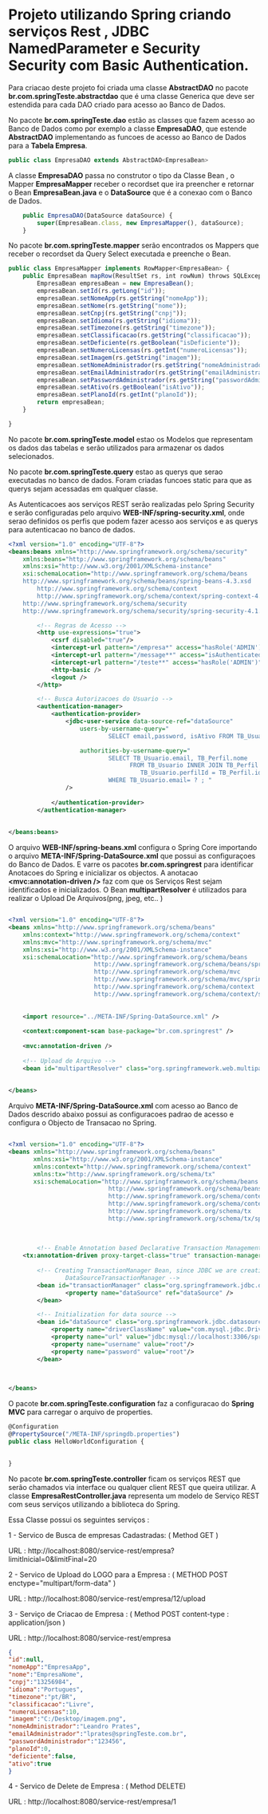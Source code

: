 # Projeto utilizando Spring criando serviços Rest , JDBC NamedParameter e  Security Security com Basic Authentication.


Para criacao deste projeto foi criada uma classe **AbstractDAO<T>** no pacote **br.com.springTeste.abstractdao** que é uma classe 
Generica que deve ser estendida para cada DAO criado para acesso ao Banco de Dados.

No pacote **br.com.springTeste.dao** estão as classes que fazem acesso ao Banco de Dados como por exemplo a classe **EmpresaDAO**,
que estende **AbstractDAO** implementando as funcoes de acesso ao Banco de Dados para a **Tabela Empresa**. 

```javascript
public class EmpresaDAO extends AbstractDAO<EmpresaBean>
```

A classe **EmpresaDAO** passa no construtor o tipo da Classe Bean , o Mapper **EmpresaMapper** receber o recordset que ira preencher e retornar o Bean **EmpresaBean.java** e o **DataSource** que é a conexao com o Banco de Dados.   

```javascript
	public EmpresaDAO(DataSource dataSource) {
		super(EmpresaBean.class, new EmpresaMapper(), dataSource);
	}
```

No pacote **br.com.springTeste.mapper** serão encontrados os Mappers que receber o recordset da Query Select executada e 
preenche o Bean. 

```javascript
public class EmpresaMapper implements RowMapper<EmpresaBean> {
    public EmpresaBean mapRow(ResultSet rs, int rowNum) throws SQLException {
        EmpresaBean empresaBean = new EmpresaBean();
        empresaBean.setId(rs.getLong("id"));
        empresaBean.setNomeApp(rs.getString("nomeApp"));
        empresaBean.setNome(rs.getString("nome"));
        empresaBean.setCnpj(rs.getString("cnpj"));
        empresaBean.setIdioma(rs.getString("idioma"));
        empresaBean.setTimezone(rs.getString("timezone"));
        empresaBean.setClassificacao(rs.getString("classificacao"));
        empresaBean.setDeficiente(rs.getBoolean("isDeficiente"));
        empresaBean.setNumeroLicensas(rs.getInt("numeroLicensas"));
        empresaBean.setImagem(rs.getString("imagem"));
        empresaBean.setNomeAdministrador(rs.getString("nomeAdministrador"));
        empresaBean.setEmailAdministrador(rs.getString("emailAdministrador"));
        empresaBean.setPasswordAdministrador(rs.getString("passwordAdministrador"));
        empresaBean.setAtivo(rs.getBoolean("isAtivo"));
        empresaBean.setPlanoId(rs.getInt("planoId"));
        return empresaBean;
    }

}

```


No pacote **br.com.springTeste.model** estao os Modelos que representam os dados das tabelas e serão utilizados para armazenar os dados selecionados. 



No pacote **br.com.springTeste.query** estao as querys que serao executadas no banco de dados. Foram criadas funcoes static para que as querys sejam acessadas em qualquer classe. 




As Autenticacoes aos serviços REST serão realizadas pelo Spring Security e serão configuradas pelo arquivo **WEB-INF/spring-security.xml**, 
onde serao definidos os perfis que podem fazer acesso aos serviços e as querys para autenticacao no banco de dados.


```xml
<?xml version="1.0" encoding="UTF-8"?>
<beans:beans xmlns="http://www.springframework.org/schema/security"
	xmlns:beans="http://www.springframework.org/schema/beans"
	xmlns:xsi="http://www.w3.org/2001/XMLSchema-instance"
	xsi:schemaLocation="http://www.springframework.org/schema/beans
	http://www.springframework.org/schema/beans/spring-beans-4.3.xsd
        http://www.springframework.org/schema/context 
        http://www.springframework.org/schema/context/spring-context-4.3.xsd        
	http://www.springframework.org/schema/security
	http://www.springframework.org/schema/security/spring-security-4.1.xsd">

        <!-- Regras de Acesso -->
        <http use-expressions="true">
            <csrf disabled="true"/>
            <intercept-url pattern="/empresa*" access="hasRole('ADMIN')" />
            <intercept-url pattern="/message**" access="isAuthenticated()" />
            <intercept-url pattern="/teste**" access="hasRole('ADMIN')" />
            <http-basic />
            <logout />
        </http>

        <!-- Busca Autorizacoes do Usuario -->
        <authentication-manager>
            <authentication-provider>
                <jdbc-user-service data-source-ref="dataSource"
                    users-by-username-query="
                            SELECT email,password, isAtivo FROM TB_Usuario WHERE email=? ; "

                    authorities-by-username-query="
                            SELECT TB_Usuario.email, TB_Perfil.nome  
                                  FROM TB_Usuario INNER JOIN TB_Perfil ON 
                                     TB_Usuario.perfilId = TB_Perfil.id 
                            WHERE TB_Usuario.email= ? ; "
                />
                
            </authentication-provider>
        </authentication-manager>
        
        
</beans:beans>

```



O arquivo **WEB-INF/spring-beans.xml** configura o Spring Core importando o arquivo **META-INF/Spring-DataSource.xml** 
que possui as configuraçoes do Banco de Dados. E varre os pacotes **br.com.springrest** para identificar Anotacoes
do Spring e inicializar os objectos. A anotacao **<mvc:annotation-driven />** faz com que os Serviços Rest sejam identificados 
e inicializados. 
O Bean **multipartResolver** é utilizados para realizar o Upload De Arquivos(png, jpeg, etc.. ) 


```xml

<?xml version="1.0" encoding="UTF-8"?>
<beans xmlns="http://www.springframework.org/schema/beans"
    xmlns:context="http://www.springframework.org/schema/context"
    xmlns:mvc="http://www.springframework.org/schema/mvc"
    xmlns:xsi="http://www.w3.org/2001/XMLSchema-instance"
    xsi:schemaLocation="http://www.springframework.org/schema/beans 
                        http://www.springframework.org/schema/beans/spring-beans-4.3.xsd
                        http://www.springframework.org/schema/mvc 
                        http://www.springframework.org/schema/mvc/spring-mvc-4.3.xsd
                        http://www.springframework.org/schema/context 
                        http://www.springframework.org/schema/context/spring-context-4.3.xsd">
 
    
    <import resource="../META-INF/Spring-DataSource.xml" />
    
    <context:component-scan base-package="br.com.springrest" />
 
    <mvc:annotation-driven />
    
    <!-- Upload de Arquivo -->
    <bean id="multipartResolver" class="org.springframework.web.multipart.support.StandardServletMultipartResolver"/>
    
 
</beans>

```


Arquivo **META-INF/Spring-DataSource.xml**  com acesso ao Banco de Dados descrido abaixo possui as configuracoes padrao 
de acesso e configura o Objecto de Transacao no Spring. 

```xml

<?xml version="1.0" encoding="UTF-8"?>
<beans xmlns="http://www.springframework.org/schema/beans"
       xmlns:xsi="http://www.w3.org/2001/XMLSchema-instance"
       xmlns:context="http://www.springframework.org/schema/context"
       xmlns:tx="http://www.springframework.org/schema/tx"
       xsi:schemaLocation="http://www.springframework.org/schema/beans 
                            http://www.springframework.org/schema/beans/spring-beans-4.3.xsd
                            http://www.springframework.org/schema/context 
                            http://www.springframework.org/schema/context/spring-context-4.3.xsd
                            http://www.springframework.org/schema/tx
                            http://www.springframework.org/schema/tx/spring-tx-4.3.xsd">
    
    
    
        <!-- Enable Annotation based Declarative Transaction Management -->
	<tx:annotation-driven proxy-target-class="true" transaction-manager="transactionManager" />
    
        <!-- Creating TransactionManager Bean, since JDBC we are creating of type 
                DataSourceTransactionManager -->
        <bean id="transactionManager" class="org.springframework.jdbc.datasource.DataSourceTransactionManager">
                <property name="dataSource" ref="dataSource" />
        </bean>    

        <!-- Initialization for data source -->
        <bean id="dataSource" class="org.springframework.jdbc.datasource.DriverManagerDataSource">
            <property name="driverClassName" value="com.mysql.jdbc.Driver"/>
            <property name="url" value="jdbc:mysql://localhost:3306/springrest"/>
            <property name="username" value="root"/>
            <property name="password" value="root"/>
        </bean>
    
    

</beans>
```





O pacote **br.com.springTeste.configuration** faz a configuracao do **Spring MVC** para carregar o arquivo de properties.


```javascript
@Configuration
@PropertySource("/META-INF/springdb.properties")
public class HelloWorldConfiguration {
	

}
```


No pacote **br.com.springTeste.controller** ficam os serviços REST que serão chamados via interface ou qualquer client REST que queira utilizar.  A classe **EmpresaRestController.java** representa um modelo de Serviço REST com seus serviços utilizando a biblioteca do Spring. 


Essa Classe possui os seguintes serviços : 

1 - Servico de Busca de empresas Cadastradas: ( Method GET ) 

URL :  http://localhost:8080/service-rest/empresa?limitInicial=0&limitFinal=20

2 - Servico de Upload do LOGO para a Empresa : ( METHOD POST enctype="multipart/form-data" ) 

URL :  http://localhost:8080/service-rest/empresa/12/upload

3 - Serviço de Criacao de Empresa : ( Method POST  content-type : application/json ) 

URL :  http://localhost:8080/service-rest/empresa

```json 
{
"id":null,
"nomeApp":"EmpresaApp",
"nome":"EmpresaNome",
"cnpj":"13256984",
"idioma":"Portugues",
"timezone":"pt/BR",
"classificacao":"Livre",
"numeroLicensas":10,
"imagem":"C:/Desktop/imagem.png",
"nomeAdministrador":"Leandro Prates",
"emailAdministrador":"lprates@springTeste.com.br",
"passwordAdministrador":"123456",
"planoId":0,
"deficiente":false,
"ativo":true
}

```` 

4 - Servico de Delete de Empresa : ( Method DELETE) 

URL : http://localhost:8080/service-rest/empresa/1 







